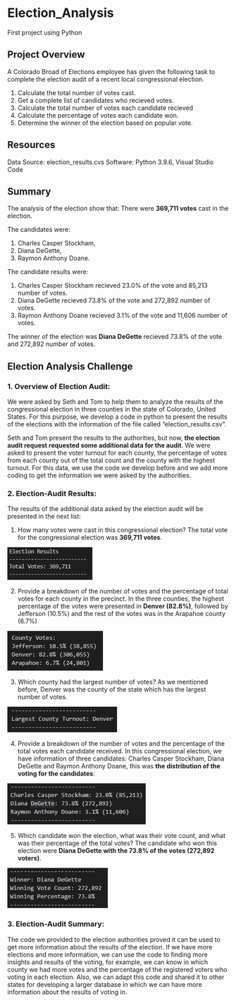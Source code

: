 # Election_Analysis
First project using Python
## Project Overview

A Colorado Broad of Elections employee has given the following task to complete the election audit of a recent local congressional election.
  1. Calculate the total number of votes cast.
  2. Get a complete list of candidates who recieved votes.
  3. Calculate the total number of votes each candidate recieved
  4. Calculate the percentage of votes each candidate won.
  5. Determine the winner of the election based on popular vote.
  
## Resources
  Data Source: election_results.cvs
  Software: Python 3.9.6, Visual Studio Code 
  
## Summary
The analysis of the election show that:
There were **369,711 votes** cast in the election.

The candidates were: 
  1. Charles Casper Stockham,
  2. Diana DeGette,
  3. Raymon Anthony Doane.
    
The candidate results were:
  1. Charles Casper Stockham recieved 23.0% of the vote and 85,213 number of votes.
  2. Diana DeGette recieved 73.8% of the vote and 272,892 number of votes.
  3. Raymon Anthony Doane recieved 3.1% of the vote and 11,606 number of votes.
   
The winner of the election was **Diana DeGette** recieved 73.8% of the vote and 272,892 number of votes.

## Election Analysis Challenge

### 1.	Overview of Election Audit: 
We were asked by Seth and Tom to help them to analyze the results of the congressional election in three counties in the state of Colorado, United States. For this purpose, we develop a code in python to present the results of the elections with the information of the file called “election_results.csv”. 

Seth and Tom present the results to the authorities, but now, **the election audit request requested some additional data for the audit**. We were asked to present the voter turnout for each county, the percentage of votes from each county out of the total count and the county with the highest turnout. For this data, we use the code we develop before and we add more coding to get the information we were asked by the authorities.

### 2.	Election-Audit Results: 
The results of the additional data asked by the election audit will be presented in the next list:

1.	How many votes were cast in this congressional election? The total vote for the congressional election was **369,711 votes**.

![Total_votes](https://github.com/raulesqueda/election_analysis/blob/main/Resources/total_votes.PNG)

2.	Provide a breakdown of the number of votes and the percentage of total votes for each county in the precinct. In the three counties, the highest percentage of the votes were presented in **Denver (82.8%)**, followed by Jefferson (10.5%) and the rest of the votes was in the Arapahoe county (6.7%)

![County_votes](https://github.com/raulesqueda/election_analysis/blob/main/Resources/county_votes.PNG)

3.	Which county had the largest number of votes? As we mentioned before, Denver was the county of the state which has the largest number of votes.

![County_votes_highest](https://github.com/raulesqueda/election_analysis/blob/main/Resources/county_votes_highest.PNG)
 
4. Provide a breakdown of the number of votes and the percentage of the total votes each candidate received. In this congressional election, we have information of three candidates: Charles Casper Stockham, Diana DeGette and Raymon Anthony Doane, this was **the distribution of the voting for the candidates**:
 
![Candidate_votes](https://github.com/raulesqueda/election_analysis/blob/main/Resources/candidates_voting.PNG) 
 
5. 	Which candidate won the election, what was their vote count, and what was their percentage of the total votes? The candidate who won this election were **Diana DeGette with the 73.8% of the votes (272,892 voters)**.

![Candidate_winner](https://github.com/raulesqueda/election_analysis/blob/main/Resources/candidate_winner.PNG) 
 
### 3.	Election-Audit Summary: 

The code we provided to the election authorities proved it can be used to get more information about the results of the election. If we have more elections and more information, we can use the code to finding more insights and results of the voting, for example, we can know in which county we had more votes and the percentage of the registered voters who voting in each election. Also, we can adapt this code and shared it to other states for developing a larger database in which we can have more information about the results of voting in.

